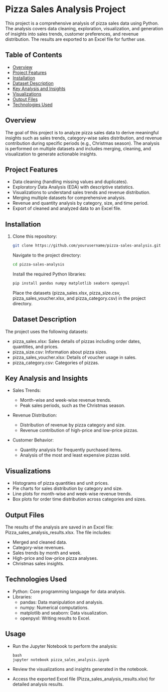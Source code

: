 # Pizza Sales Analysis Project

This project is a comprehensive analysis of pizza sales data using Python. The analysis covers data cleaning, exploration, visualization, and generation of insights into sales trends, customer preferences, and revenue distribution. The results are exported to an Excel file for further use.

## Table of Contents
- [Overview](#overview)
- [Project Features](#project-features)
- [Installation](#installation)
- [Dataset Description](#dataset-description)
- [Key Analysis and Insights](#key-analysis-and-insights)
- [Visualizations](#visualizations)
- [Output Files](#output-files)
- [Technologies Used](#technologies-used)

## Overview
The goal of this project is to analyze pizza sales data to derive meaningful insights such as sales trends, category-wise sales distribution, and revenue contribution during specific periods (e.g., Christmas season). The analysis is performed on multiple datasets and includes merging, cleaning, and visualization to generate actionable insights.

## Project Features
- Data cleaning (handling missing values and duplicates).
- Exploratory Data Analysis (EDA) with descriptive statistics.
- Visualizations to understand sales trends and revenue distribution.
- Merging multiple datasets for comprehensive analysis.
- Revenue and quantity analysis by category, size, and time period.
- Export of cleaned and analyzed data to an Excel file.

## Installation
1. Clone this repository:
   ```bash
   git clone https://github.com/yourusername/pizza-sales-analysis.git
   ```

   Navigate to the project directory:

   ```bash
   cd pizza-sales-analysis
    ```
   
    Install the required Python libraries:
    ``` bash
    pip install pandas numpy matplotlib seaborn openpyxl
    ```
    
    Place the datasets (pizza_sales.xlsx, pizza_size.csv, pizza_sales_voucher.xlsx, and pizza_category.csv) in the project directory.
   ## Dataset Description

  The project uses the following datasets:

- pizza_sales.xlsx: Sales details of pizzas including order dates, quantities, and prices.
- pizza_size.csv: Information about pizza sizes.
- pizza_sales_voucher.xlsx: Details of voucher usage in sales.
- pizza_category.csv: Categories of pizzas.

## Key Analysis and Insights
* Sales Trends:

  * Month-wise and week-wise revenue trends.
  * Peak sales periods, such as the Christmas season.

* Revenue Distribution:

  - Distribution of revenue by pizza category and size.
  - Revenue contribution of high-price and low-price pizzas.

* Customer Behavior:

  - Quantity analysis for frequently purchased items.
  - Analysis of the most and least expensive pizzas sold.

## Visualizations
  - Histograms of pizza quantities and unit prices.
  - Pie charts for sales distribution by category and size.
  - Line plots for month-wise and week-wise revenue trends.
  - Box plots for order time distribution across categories and sizes.

## Output Files
The results of the analysis are saved in an Excel file: Pizza_sales_analysis_results.xlsx. The file includes:

  - Merged and cleaned data.
  - Category-wise revenues.
  - Sales trends by month and week.
  - High-price and low-price pizza analyses.
  - Christmas sales insights.

## Technologies Used
- Python: Core programming language for data analysis.
- Libraries:
  - pandas: Data manipulation and analysis.
  - numpy: Numerical computations.
  - matplotlib and seaborn: Data visualization.
  - openpyxl: Writing results to Excel.

## Usage
- Run the Jupyter Notebook to perform the analysis:
  ```
  bash
  jupyter notebook pizza_sales_analysis.ipynb
  ```

- Review the visualizations and insights generated in the notebook.
- Access the exported Excel file (Pizza_sales_analysis_results.xlsx) for detailed analysis results.
